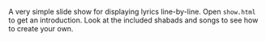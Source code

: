 A very simple slide show for displaying lyrics line-by-line. Open `show.html` to get an introduction. Look at the included shabads and songs to see how to create your own.
